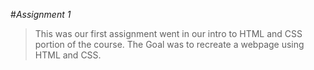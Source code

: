 #_Assignment 1_
>This was our first assignment went in our intro
>to HTML and CSS portion of the course. The Goal
>was to recreate a webpage using HTML and CSS.
